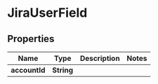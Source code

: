 

# JiraUserField


## Properties

| Name | Type | Description | Notes |
|------------ | ------------- | ------------- | -------------|
|**accountId** | **String** |  |  |



